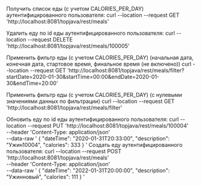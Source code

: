 Получить список еды (с учетом CALORIES_PER_DAY) аутентифицированного пользователя:
curl --location --request GET 'http://localhost:8081/topjava/rest/meals'

Удалить еду по id еды аутентифицированного пользователя:
curl --location --request DELETE 'http://localhost:8081/topjava/rest/meals/100005'

Применить фильтр еды (с учетом CALORIES_PER_DAY) (начальная дата, конечная дата, стартовое время, финальное время (не включено))
curl --location --request GET 'http://localhost:8081/topjava/rest/meals/filter?startDate=2020-01-30&startTime=00:00&endDate=2020-01-30&endTime=20:00'

Применить фильтр еды (с учетом CALORIES_PER_DAY) (с нулевыми значениями данных по фильтрации)
curl --location --request GET 'http://localhost:8081/topjava/rest/meals/filter'

Обновить еду по id еды аутентифицированного пользователя:
curl --location --request PUT 'http://localhost:8081/topjava/rest/meals/100004' \
--header 'Content-Type: application/json' \
--data-raw '
{
"dateTime": "2020-01-31T20:33:00",
"description": "Ужин10004",
"calories": 333
}
'
Создать еду аутентифицированного пользователя:
curl --location --request POST 'http://localhost:8081/topjava/rest/meals' \
--header 'Content-Type: application/json' \
--data-raw '  {
"dateTime": "2022-01-31T20:00:00",
"description": "Ужинновый",
"calories": 111
}
'